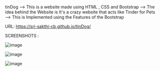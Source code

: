tinDog
--> This is a website made using HTML , CSS and Bootstrap
--> The idea behind the Website is It's a crazy website that acts like Tinder for Pets 
--> This is Implemented using the Features of the Bootstrap

URL:  https://sri-sakthi-cb.github.io/tinDog/

SCREENSHOTS :

![image](https://github.com/Sri-Sakthi-CB/tinDog/assets/95374074/ed62d36d-6f83-4d66-9e3b-679b8b9c6fd2)

![image](https://github.com/Sri-Sakthi-CB/tinDog/assets/95374074/a7f74710-d3b6-4d04-93fa-c0d898ac07da)

![image](https://github.com/Sri-Sakthi-CB/tinDog/assets/95374074/a7ac5f92-ef97-4a2c-a0bc-0c520616dca1)


